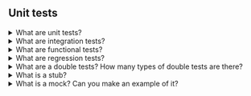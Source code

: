 ## Unit tests

<details>
<summary>What are unit tests?</summary>
**Unit tests** are tests that checks if a single module works fine. The single module is tested without external dependencies.
</details>

<details>
<summary>What are integration tests?</summary>
**Integration tests** are tests for checking if different modules can work together.
</details>


<details>
<summary>What are functional tests?</summary>
**Functional tests** are tests that check if an application functionality works fine. Functional tests are done on the complete application.
</details>

<details>
<summary>What are regression tests?</summary>

**Regression** testing is a type of tests that verify if the code changes do not impact existing code.
</details>

<details>
<summary>What are a double tests? How many types of double tests are there?</summary>

**Test doubles** are classes that replicate external components that could be required for a unit test, like a database or a network connection.

There are three types of test double:
* **Fake**: fake class simulating the real class. The code is optimized for testing
* **Stub**: returns a pre-defined data
* **Mock**: record interactions during test. For example it can test count how many times a method of a class was called.

</details>


<details>
<summary>What is a stub?</summary>

A **stub** is a fake object that returns a fixed value.

</details>

<details>
<summary>What is a mock? Can you make an example of it?</summary>

A **mock** is a smarter stub. A mock says if the tests passed or failed. It does so by verifying whether the object under test called the fake object as expected (i.e. the proper methods were called).

</details>




